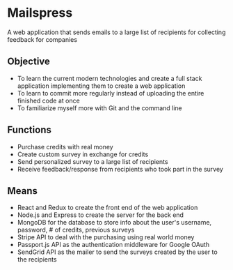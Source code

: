 # Mailspress

A web application that sends emails to a large list of recipients for collecting feedback for companies


## Objective

- To learn the current modern technologies and create a full stack application implementing them to create a web application
- To learn to commit more regularly instead of uploading the entire finished code at once 
- To familiarize myself more with Git and the command line

## Functions

- Purchase credits with real money
- Create custom survey in exchange for credits
- Send personalized survey to a large list of recipients
- Receive feedback/response from recipients who took part in the survey

## Means

- React and Redux to create the front end of the web application
- Node.js and Express to create the server for the back end
- MongoDB for the database to store info about the user's username, password, # of credits, previous surveys
- Stripe API to deal with the purchasing using real world money
- Passport.js API as the authentication middleware for Google OAuth 
- SendGrid API as the mailer to send the surveys created by the user to the recipients
